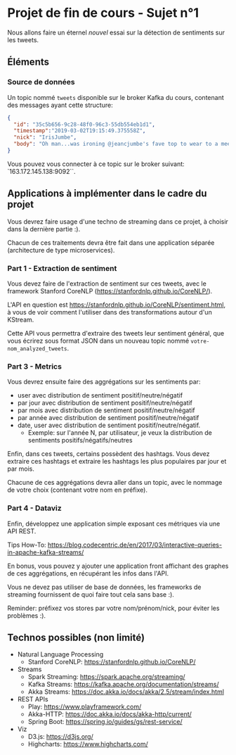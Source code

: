 # Projet de fin de cours - Sujet n°1

Nous allons faire un éternel *nouvel* essai sur la détection de sentiments sur
les tweets.

## Éléments
### Source de données

Un topic nommé `tweets` disponible sur le broker Kafka
du cours, contenant des messages ayant cette structure:

```json
{
  "id": "35c5b656-9c28-48f0-96c3-55db554eb1d1",
  "timestamp":"2019-03-02T19:15:49.375558Z",
  "nick": "IrisJumbe",
  "body": "Oh man...was ironing @jeancjumbe's fave top to wear to a meeting. Burnt it "
}
```

Vous pouvez vous connecter à ce topic sur le broker 
suivant: `163.172.145.138:9092``.

## Applications à implémenter dans le cadre du projet

Vous devrez faire usage d'une techno de streaming dans ce projet, à choisir dans la dernière partie :).

Chacun de ces traitements devra être fait dans une application séparée 
(architecture de type microservices).


### Part 1 - Extraction de sentiment

Vous devez faire de l'extraction de sentiment 
sur ces tweets, avec le framework Stanford CoreNLP (https://stanfordnlp.github.io/CoreNLP/).

L'API en question est https://stanfordnlp.github.io/CoreNLP/sentiment.html, à vous de voir
comment l'utiliser dans des transformations autour d'un KStream.

Cette API vous permettra d'extraire des tweets leur sentiment général, 
que vous écrirez sous format JSON dans un nouveau topic nommé `votre-nom_analyzed_tweets`.

### Part 3 - Metrics

Vous devrez ensuite faire des aggrégations sur les sentiments par:
  * user avec distribution de sentiment positif/neutre/négatif
  * par jour avec distribution de sentiment positif/neutre/négatif
  * par mois avec distribution de sentiment positif/neutre/négatif
  * par année avec distribution de sentiment positif/neutre/négatif
  * date, user avec distribution de sentiment positif/neutre/négatif.
    * Exemple: sur l'année N, par utilisateur, je veux la distribution de sentiments positifs/négatifs/neutres

Enfin, dans ces tweets, certains possèdent des hashtags. Vous devez 
extraire ces hashtags et extraire les hashtags les plus populaires 
par jour et par mois.

Chacune de ces aggrégations devra aller dans un topic, avec le nommage de votre choix (contenant votre nom en préfixe).

### Part 4 - Dataviz

Enfin, développez une application simple exposant ces métriques via une API REST.

Tips How-To: https://blog.codecentric.de/en/2017/03/interactive-queries-in-apache-kafka-streams/ 

En bonus, vous pouvez y ajouter une application front affichant des graphes de
ces aggrégations, en récupérant les infos dans l'API.

Vous ne devez pas utiliser de base de données, les frameworks de streaming 
fournissent de quoi faire tout cela sans base :).

Reminder: préfixez vos stores par votre nom/prénom/nick, 
pour éviter les problèmes :).

## Technos possibles (non limité)

  * Natural Language Processing 
    * Stanford CoreNLP: https://stanfordnlp.github.io/CoreNLP/
  * Streams
    * Spark Streaming: https://spark.apache.org/streaming/
    * Kafka Streams: https://kafka.apache.org/documentation/streams/
    * Akka Streams: https://doc.akka.io/docs/akka/2.5/stream/index.html
  * REST APIs
    * Play: https://www.playframework.com/
    * Akka-HTTP: https://doc.akka.io/docs/akka-http/current/
    * Spring Boot: https://spring.io/guides/gs/rest-service/
  * Viz
    * D3.js: https://d3js.org/
    * Highcharts: https://www.highcharts.com/

